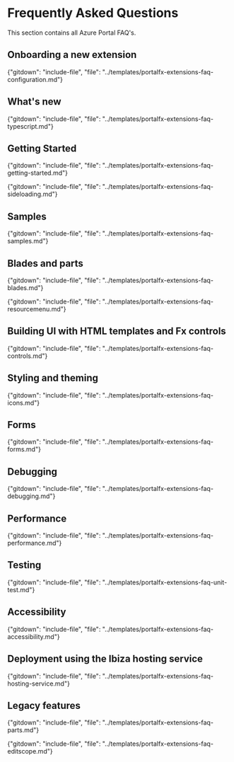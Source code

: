 
# Frequently Asked Questions

<!-- FAQ documents are included in this document in the same order as the topic documents are included in the README.md. -->

This section contains all Azure Portal FAQ's.

## Onboarding a new extension

{"gitdown": "include-file", "file": "../templates/portalfx-extensions-faq-configuration.md"}

## What's new

{"gitdown": "include-file", "file": "../templates/portalfx-extensions-faq-typescript.md"}

## Getting Started

{"gitdown": "include-file", "file": "../templates/portalfx-extensions-faq-getting-started.md"}

{"gitdown": "include-file", "file": "../templates/portalfx-extensions-faq-sideloading.md"}

## Samples

{"gitdown": "include-file", "file": "../templates/portalfx-extensions-faq-samples.md"}

## Blades and parts

{"gitdown": "include-file", "file": "../templates/portalfx-extensions-faq-blades.md"}

{"gitdown": "include-file", "file": "../templates/portalfx-extensions-faq-resourcemenu.md"}

## Building UI with HTML templates and Fx controls

{"gitdown": "include-file", "file": "../templates/portalfx-extensions-faq-controls.md"}

## Styling and theming

{"gitdown": "include-file", "file": "../templates/portalfx-extensions-faq-icons.md"}

## Forms

{"gitdown": "include-file", "file": "../templates/portalfx-extensions-faq-forms.md"}

<!--
## Common scenarios and integration points
## Other UI concepts
## Loading and managing data
## Advanced development topics
-->

## Debugging

{"gitdown": "include-file", "file": "../templates/portalfx-extensions-faq-debugging.md"}

## Performance 

{"gitdown": "include-file", "file": "../templates/portalfx-extensions-faq-performance.md"}

## Testing

{"gitdown": "include-file", "file": "../templates/portalfx-extensions-faq-unit-test.md"}

<!--
## Telemetry and alerting
## Experimentation and flighting
## Localization / Globalization
-->

## Accessibility

{"gitdown": "include-file", "file": "../templates/portalfx-extensions-faq-accessibility.md"}

<!--
## Deploying your extension
-->

## Deployment using the Ibiza hosting service

{"gitdown": "include-file", "file": "../templates/portalfx-extensions-faq-hosting-service.md"}

<!--
## Custom extension deployment infrastructure
-->

## Legacy features

{"gitdown": "include-file", "file": "../templates/portalfx-extensions-faq-parts.md"}

{"gitdown": "include-file", "file": "../templates/portalfx-extensions-faq-editscope.md"}
